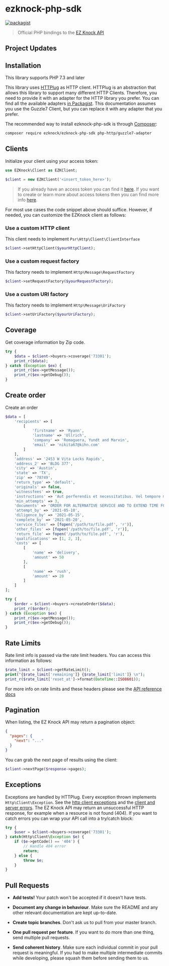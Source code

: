 # ezknock-php-sdk

[![packagist](https://img.shields.io/packagist/v/ezknock/ezknock-php-sdk)](https://packagist.org/packages/ezknock/ezknock-php-sdk)

> Official PHP bindings to the [EZ Knock API](https://api.ezknockmarketplace.com/docs)

## Project Updates

## Installation

This library supports PHP 7.3 and later

This library uses [HTTPlug](https://github.com/php-http/httplug) as HTTP client. HTTPlug is an abstraction that allows this library to support many different HTTP Clients. Therefore, you need to provide it with an adapter for the HTTP library you prefer. You can find all the available adapters [in Packagist](https://packagist.org/providers/php-http/client-implementation). This documentation assumes you use the Guzzle7 Client, but you can replace it with any adapter that you prefer.

The recommended way to install ezknock-php-sdk is through [Composer](https://getcomposer.org):

```sh
composer require ezknock/ezknock-php-sdk php-http/guzzle7-adapter
```

## Clients

Initialize your client using your access token:

```php
use EZKnock\Client as EZKClient;

$client = new EZKClient('<insert_token_here>');
```

> If you already have an access token you can find it [here](https://developers.ezknockmarketplace.com/apps). If you want to create or learn more about access tokens then you can find more info [here](https://developers.ezknockmarketplace.com/docs#section-access-tokens).

For most use cases the code snippet above should suffice. However, if needed, you can customize the EZKnock client as follows:

### Use a custom HTTP client

This client needs to implement `Psr\Http\Client\ClientInterface`

```php
$client->setHttpClient($yourHttpClient);
```

### Use a custom request factory

This factory needs to implement `Http\Message\RequestFactory`

```php
$client->setRequestFactory($yourRequestFactory);
```

### Use a custom URI factory

This factory needs to implement `Http\Message\UriFactory`

```php
$client->setUriFactory($yourUriFactory); 
```

## Coverage

Get coverage information by Zip code.

```php
try {
    $data = $client->buyers->coverage('73301');
    print_r($data);
} catch (Exception $ex) {
    print_r($ex->getMessage());
    print_r($ex->getDebug());
}
```

## Create order

Create an order

```php
$data = [
    'recipients' => [
        [
            'firstname' => 'Ryann',
            'lastname' => 'Ullrich',
            'company' => 'Romaguera, Yundt and Marvin',
            'email' => 'nikita67@kihn.com'
        ]
    ],
    'address' => '2453 W Vita Locks Rapids',
    'address_2' => 'BLDG 377',
    'city' => 'Austin',
    'state' => 'TX',
    'zip' => '78749',
    'return_type' => 'default',
    'originals' => false,
    'witnessfees' => true,
    'instructions' => 'Aut perferendis et necessitatibus. Vel tempore molestiae ut nihil dolore. Rem dolor sed nulla cupiditate.',
    'min_attempts' => 3,
    'documents' => 'ORDER FOR ALTERNATIVE SERVICE AND TO EXTEND TIME FOR SERVICE OF PROCESS; SUMMONS; COMPLAINT; EXHIBIT; NOTICE TO DEFENDANT',
    'attempt_by' => '2021-05-10',
    'diligence_by' => '2021-05-15',
    'complete_by' => '2021-05-20',
    'service_files' => [fopen('/path/to/file.pdf', 'r')],
    'other_files' => [fopen('/path/to/file.pdf', 'r')],
    'return_file' => fopen('/path/to/file.pdf', 'r'),
    'qualifications' => [1, 2, 3],
    'costs' => [
        [
            'name' => 'delivery',
            'amount' => 50
        ],
        [
            'name' => 'rush',
            'amount' => 20
        ]
    ]
];

try {
    $order = $client->buyers->createOrder($data);
    print_r($order);
} catch (Exception $ex) {
    print_r($ex->getMessage());
    print_r($ex->getDebug());
}
```

## Rate Limits

Rate limit info is passed via the rate limit headers.
You can access this information as follows:

```php
$rate_limit = $client->getRateLimit();
print("{$rate_limit['remaining']} {$rate_limit['limit']} \n");
print_r($rate_limit['reset_at']->format(DateTime::ISO8601));
```

For more info on rate limits and these headers please see the [API reference docs](https://developers.ezknockmarketplace.com/docs#rate-limiting)

## Pagination

When listing, the EZ Knock API may return a pagination object:

```json
{
  "pages": {
    "next": "..."
  }
}
```

You can grab the next page of results using the client:

```php
$client->nextPage($response->pages);
```

## Exceptions

Exceptions are handled by HTTPlug. Every exception thrown implements `Http\Client\Exception`. See the [http client exceptions](http://docs.php-http.org/en/latest/httplug/exceptions.html) and the [client and server errors](http://docs.php-http.org/en/latest/plugins/error.html).
The EZ Knock API may return an unsuccessful HTTP response, for example when a resource is not found (404).
If you want to catch errors you can wrap your API call into a try/catch block:

```php
try {
    $user = $client->buyers->coverage('73301');
} catch(Http\Client\Exception $e) {
    if ($e->getCode() == '404') {
        // Handle 404 error
        return;
    } else {
        throw $e;
    }
}
```

## Pull Requests

- **Add tests!** Your patch won't be accepted if it doesn't have tests.

- **Document any change in behaviour**. Make sure the README and any other
  relevant documentation are kept up-to-date.

- **Create topic branches**. Don't ask us to pull from your master branch.

- **One pull request per feature**. If you want to do more than one thing, send
  multiple pull requests.

- **Send coherent history**. Make sure each individual commit in your pull
  request is meaningful. If you had to make multiple intermediate commits while
  developing, please squash them before sending them to us.
